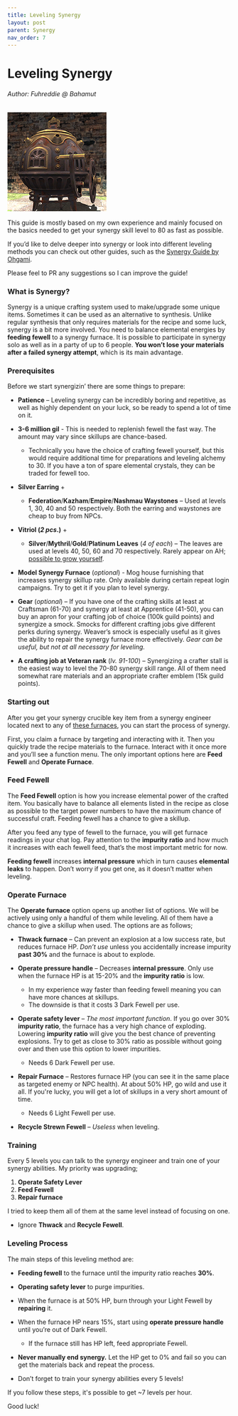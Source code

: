 ```yaml
---
title: Leveling Synergy
layout: post
parent: Synergy
nav_order: 7
---
```

Leveling Synergy
========================================
###### Author: Fuhreddie @ Bahamut

![Synergy Furnace](/assets/images/crafting/synergy/leveling-synergy/plSE4V7.png)

This guide is mostly based on my own experience and mainly focused on the basics needed to get your synergy skill level to 80 as fast as possible.

If you’d like to delve deeper into synergy or look into different leveling methods you can check out other guides, such as the [Synergy Guide by Ohgami](https://www.bg-wiki.com/ffxi/Synergy_Guide_by_Ohgami). 

Please feel to PR any suggestions so I can improve the guide!

### What is Synergy?
Synergy is a unique crafting system used to make/upgrade some unique items. Sometimes it can be used as an alternative to synthesis.
Unlike regular synthesis that only requires materials for the recipe and some luck, synergy is a bit more involved. You need to balance elemental energies by **feeding fewell** to a synergy furnace.
It is possible to participate in synergy solo as well as in a party of up to 6 people.
**You won’t lose your materials after a failed synergy attempt**, which is its main advantage.

### Prerequisites
Before we start synergizin’ there are some things to prepare:

- **Patience** – Leveling synergy can be incredibly boring and repetitive, as well as highly dependent on your luck, so be ready to spend a lot of time on it.

- **3-6 million gil** - This is needed to replenish fewell the fast way. The amount may vary since skillups are chance-based.
    - Technically you have the choice of crafting fewell yourself, but this would require additional time for preparations and leveling alchemy to 30. If you have a ton of spare elemental crystals, they can be traded for fewell too.

- **Silver Earring** + 
    - **Federation**/**Kazham**/**Empire**/**Nashmau Waystones** – Used at levels 1, 30, 40 and 50 respectively. Both the earring and waystones are cheap to buy from NPCs.

- **Vitriol (*2 pcs*.)** +
    - **Silver**/**Mythril**/**Gold**/**Platinum Leaves** (*4 of each*) – The leaves are used at levels 40, 50, 60 and 70 respectively. Rarely appear on AH; [possible to grow yourself](https://www.bg-wiki.com/ffxi/Synergy_Guide_by_Ohgami#About_the_leaves).

- **Model Synergy Furnace** (*optional*) - Mog house furnishing that increases synergy skillup rate. Only available during certain repeat login campaigns. Try to get it if you plan to level synergy.

- **Gear** (*optional*) – If you have one of the crafting skills at least at Craftsman (61-70) and synergy at least at Apprentice (41-50), you can buy an apron for your crafting job of choice (100k guild points) and synergize a smock. Smocks for different crafting jobs give different perks during synergy. Weaver’s smock is especially useful as it gives the ability to repair the synergy furnace more effectively.  *Gear can be useful, but not at all necessary for leveling.*

- **A crafting job at Veteran rank** (*lv. 91-100*) – Synergizing a crafter stall is the easiest way to level the 70-80 synergy skill range. All of them need somewhat rare materials and an appropriate crafter emblem (15k guild points).

### Starting out
After you get your synergy crucible key item from a synergy engineer located next to any of [these furnaces](https://www.bg-wiki.com/ffxi/Synergy_Furnace), you can start the process of synergy. 

First, you claim a furnace by targeting and interacting with it. Then you quickly trade the recipe materials to the furnace. Interact with it once more and you’ll see a function menu. The only important options here are **Feed Fewell** and **Operate Furnace**.

### Feed Fewell
The **Feed Fewell** option is how you increase elemental power of the crafted item. You basically have to balance all elements listed in the recipe as close as possible to the target power numbers to have the maximum chance of successful craft. Feeding fewell has a chance to give a skillup.

After you feed any type of fewell to the furnace, you will get furnace readings in your chat log. Pay attention to the **impurity ratio** and how much it increases with each fewell feed, that’s the most important metric for now. 

**Feeding fewell** increases **internal pressure** which in turn causes **elemental leaks** to happen. Don’t worry if you get one, as it doesn’t matter when leveling.

### Operate Furnace
The **Operate furnace** option opens up another list of options. We will be actively using only a handful of them while leveling. All of them have a chance to give a skillup when used. The options are as follows;

- **Thwack furnace** – Can prevent an explosion at a low success rate, but reduces furnace HP. *Don’t use* unless you accidentally increase impurity **past 30%** and the furnace is about to explode.

- **Operate pressure handle** – Decreases **internal pressure**. Only use when the furnace HP is at 15-20% and the **impurity ratio** is low. 
    - In my experience way faster than feeding fewell meaning you can have more chances at skillups.
    - The downside is that it costs 3 Dark Fewell per use.

 - **Operate safety lever** – *The most important function*. If you go over 30% **impurity ratio**, the furnace has a very high chance of exploding. Lowering **impurity ratio** will give you the best chance of preventing explosions. Try to get as close to 30% ratio as possible without going over and then use this option to lower impurities.
    - Needs 6 Dark Fewell per use.

- **Repair Furnace** – Restores furnace HP (you can see it in the same place as targeted enemy or NPC health). At about 50% HP, go wild and use it all. If you're lucky, you will get a lot of skillups in a very short amount of time.
    - Needs 6 Light Fewell per use.

- **Recycle Strewn Fewell** – *Useless* when leveling.

### Training
Every 5 levels you can talk to the synergy engineer and train one of your synergy abilities. My priority was upgrading; 
1) **Operate Safety Lever** 
2) **Feed Fewell** 
3) **Repair furnace**

 I tried to keep them all of them at the same level instead of focusing on one.
- Ignore **Thwack** and **Recycle Fewell**.

### Leveling Process
The main steps of this leveling method are:
- **Feeding fewell** to the furnace until the impurity ratio reaches **30%**.
- **Operating safety lever** to purge impurities.
- When the furnace is at 50% HP, burn through your Light Fewell by **repairing** it.
- When the furnace HP nears 15%, start using **operate pressure handle** until you’re out of Dark Fewell.
    - If the furnace still has HP left, feed appropriate Fewell.

- **Never manually end synergy.** Let the HP get to 0% and fail so you can get the materials back and repeat the process.
- Don’t forget to train your synergy abilities every 5 levels!

If you follow these steps, it's possible to get ~7 levels per hour.

Good luck!